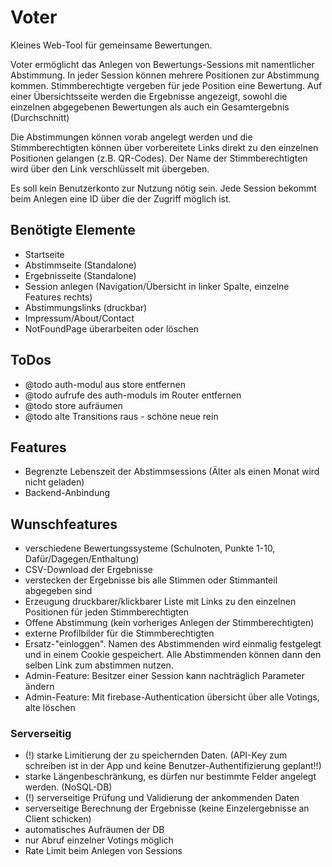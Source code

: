 # Voter

Kleines Web-Tool für gemeinsame Bewertungen.

Voter ermöglicht das Anlegen von Bewertungs-Sessions mit namentlicher Abstimmung. In jeder Session können mehrere Positionen zur Abstimmung kommen. Stimmberechtigte vergeben für jede Position eine Bewertung. Auf einer Übersichtsseite werden die Ergebnisse angezeigt, sowohl die einzelnen abgegebenen Bewertungen als auch ein Gesamtergebnis (Durchschnitt)

Die Abstimmungen können vorab angelegt werden und die Stimmberechtigten können über vorbereitete Links direkt zu den einzelnen Positionen gelangen (z.B. QR-Codes). Der Name der Stimmberechtigten wird über den Link verschlüsselt mit übergeben.

Es soll kein Benutzerkonto zur Nutzung nötig sein. Jede Session bekommt beim Anlegen eine ID über die der Zugriff möglich ist.

## Benötigte Elemente

- Startseite
- Abstimmseite (Standalone)
- Ergebnisseite (Standalone)
- Session anlegen (Navigation/Übersicht in linker Spalte, einzelne Features rechts)
- Abstimmungslinks (druckbar)
- Impressum/About/Contact
- NotFoundPage überarbeiten oder löschen

## ToDos

- @todo auth-modul aus store entfernen
- @todo aufrufe des auth-moduls im Router entfernen
- @todo store aufräumen
- @todo alte Transitions raus - schöne neue rein

## Features

- Begrenzte Lebenszeit der Abstimmsessions (Älter als einen Monat wird nicht geladen)
- Backend-Anbindung

## Wunschfeatures

- verschiedene Bewertungssysteme (Schulnoten, Punkte 1-10, Dafür/Dagegen/Enthaltung)
- CSV-Download der Ergebnisse
- verstecken der Ergebnisse bis alle Stimmen oder Stimmanteil abgegeben sind
- Erzeugung druckbarer/klickbarer Liste mit Links zu den einzelnen Positionen für jeden Stimmberechtigten
- Offene Abstimmung (kein vorheriges Anlegen der Stimmberechtigten)
- externe Profilbilder für die Stimmberechtigten
- Ersatz-"einloggen". Namen des Abstimmenden wird einmalig festgelegt und in einem Cookie gespeichert. Alle Abstimmenden können dann den selben Link zum abstimmen nutzen.
- Admin-Feature: Besitzer einer Session kann nachträglich Parameter ändern
- Admin-Feature: Mit firebase-Authentication übersicht über alle Votings, alte löschen

### Serverseitig

- (!) starke Limitierung der zu speichernden Daten. (API-Key zum schreiben ist in der App und keine Benutzer-Authentifizierung geplant!!)
- starke Längenbeschränkung, es dürfen nur bestimmte Felder angelegt werden. (NoSQL-DB)
- (!) serverseitige Prüfung und Validierung der ankommenden Daten
- serverseitige Berechnung der Ergebnisse (keine Einzelergebnisse an Client schicken)
- automatisches Aufräumen der DB
- nur Abruf einzelner Votings möglich
- Rate Limit beim Anlegen von Sessions

